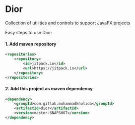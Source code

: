 # Dior

Collection of utilities and controls to support JavaFX projects


Easy steps to use Dior:
#### 1. Add maven repository
```xml
<repositories>
    <repository>
        <id>jitpack.io</id>
        <url>https://jitpack.io</url>
    </repository>
</repositories>
```

#### 2. Add this project as maven dependency
```xml
<dependency>
    <groupId>com.gitlab.muhammadkholidb</groupId>
    <artifactId>dior</artifactId>
    <version>master-SNAPSHOT</version>
</dependency>
```
